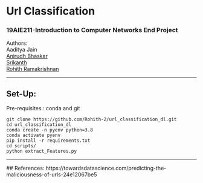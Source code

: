 # Url Classification 
### 19AIE211-Introduction to Computer Networks End Project   
Authors:  
Aaditya Jain    
[Anirudh Bhaskar](https://github.com/AnirudhBhaskar21)    
[Srikanth]( https://github.com/Srikanth-AIE)    
[Rohith Ramakrishnan](https://github.com/Rohith-2)
<hr style=\"border:0.5px solid gray\"> </hr>

## Set-Up:
Pre-requisites : conda and git  
```
git clone https://github.com/Rohith-2/url_classification_dl.git
cd url_classification_dl
conda create -n pyenv python=3.8
conda activate pyenv
pip install -r requirements.txt
cd scripts/
python extract_Features.py
```

<hr style=\"border:0.5px solid gray\"> </hr>
## References:  
https://towardsdatascience.com/predicting-the-maliciousness-of-urls-24e12067be5
